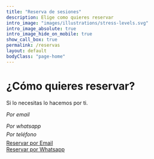 ```yaml
---
title: "Reserva de sesiones"
description: Elige como quieres reservar
intro_image: "images/illustrations/stress-levels.svg"
intro_image_absolute: true
intro_image_hide_on_mobile: true
show_call_box: true
permalink: /reservas
layout: default
bodyClass: "page-home"
---
```


<div class="intro">
  <div class="container-sm px-3">
    <div class="row justify-content-center">
      <div class="col-12 col-md-6 col-lg-6">
        <h1>¿Cómo quieres reservar?</h1>
        <!-- <span class="typed-text"></span><span class="cursor">&nbsp;</span> -->
        <p>Si lo necesitas lo hacemos por ti.</p>
        <div class="animate__animated animate__bounceInLeft">
          <p class="copies"><i data-feather='mail' class="feature-icon"></i> <i>Por email</i></p>
          <p class="copies"><i data-feather='message-circle' class="feature-icon"></i> <i>Por whatsapp</i></p>
          <p style="line-height: 0; "><i data-feather='phone' class="feature-icon"></i> <i>Por teléfono</i></p>
        </div>
      </div>
      <div class="col-12 col-md-6 col-lg-6">
        <a class="feature-button button button-primary btn-lg animate__animated animate__pulse" 
          href="https://calendly.com/iridis-care/1a-sesion-antiestres" 
          onclick="gtag('event', 'book_scheduling', { event_category: 'Booking', event_action: 'Email', value: '{{site.data.seo.first_session_price}}'})">Reservar por Email</a>
          <br>
        <a class="feature-button button button-primary btn-lg animate__animated animate__pulse" 
          href="https://calendly.com/iridis-care/1a-sesion-antiestres" 
          onclick="gtag('event', 'book_scheduling', { event_category: 'Booking', event_action: 'Whatsapp', value: '{{site.data.seo.first_session_price}}'})">Reservar por Whatsapp</a>
        <br>
      </div>
    </div>
  </div>
</div>




